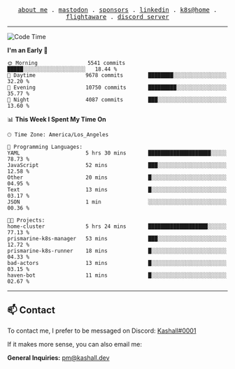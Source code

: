 <p align="center">
  <samp>
    <a href="https://jordanjones.org/">about me</a> .
    <a rel="me" href="https://mastodon.social/@kashall">mastodon</a> .
    <a href="https://github.com/sponsors/kashalls">sponsors</a> .
    <a href="https://linkedin.com/in/jordpjones">linkedin</a> .
    <a href="https://github.com/kashalls/home-cluster">k8s@home</a> .
    <a href="https://flightaware.com/adsb/stats/user/kashalls">flightaware</a> .
    <a href="https://discord.gg/ctgrp8k">discord server</a>
  </samp>
</p>

---

<!--START_SECTION:waka-->
![Code Time](http://img.shields.io/badge/Code%20Time-1%2C448%20hrs%2030%20mins-blue)

**I'm an Early 🐤** 

```text
🌞 Morning                5541 commits        █████░░░░░░░░░░░░░░░░░░░░   18.44 % 
🌆 Daytime                9678 commits        ████████░░░░░░░░░░░░░░░░░   32.20 % 
🌃 Evening                10750 commits       █████████░░░░░░░░░░░░░░░░   35.77 % 
🌙 Night                  4087 commits        ███░░░░░░░░░░░░░░░░░░░░░░   13.60 % 
```


📊 **This Week I Spent My Time On** 

```text
🕑︎ Time Zone: America/Los_Angeles

💬 Programming Languages: 
YAML                     5 hrs 30 mins       ████████████████████░░░░░   78.73 % 
JavaScript               52 mins             ███░░░░░░░░░░░░░░░░░░░░░░   12.58 % 
Other                    20 mins             █░░░░░░░░░░░░░░░░░░░░░░░░   04.95 % 
Text                     13 mins             █░░░░░░░░░░░░░░░░░░░░░░░░   03.17 % 
JSON                     1 min               ░░░░░░░░░░░░░░░░░░░░░░░░░   00.36 % 

🐱‍💻 Projects: 
home-cluster             5 hrs 24 mins       ███████████████████░░░░░░   77.13 % 
prismarine-k8s-manager   53 mins             ███░░░░░░░░░░░░░░░░░░░░░░   12.72 % 
prismarine-k8s-runner    18 mins             █░░░░░░░░░░░░░░░░░░░░░░░░   04.33 % 
bad-actors               13 mins             █░░░░░░░░░░░░░░░░░░░░░░░░   03.15 % 
haven-bot                11 mins             █░░░░░░░░░░░░░░░░░░░░░░░░   02.67 % 
```


<!--END_SECTION:waka-->

---

## 📫 Contact

To contact me, I prefer to be messaged on Discord:  [Kashall#0001](https://discord.com/users/201077739589992448)

If it makes more sense, you can also email me:

**General Inquiries:** pm@kashall.dev  
